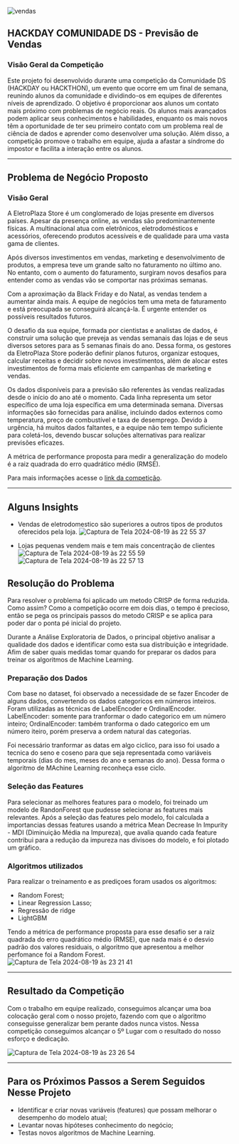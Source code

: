 
![vendas](https://github.com/user-attachments/assets/42dc80fd-1673-4276-a40b-7d59b660f1d9)


## HACKDAY COMUNIDADE DS - Previsão de Vendas

### Visão Geral da Competição 
Este projeto foi desenvolvido durante uma competição da Comunidade DS (HACKDAY ou HACKTHON), um evento que ocorre em um final de semana, reunindo alunos da comunidade e dividindo-os em equipes de diferentes níveis de aprendizado. O objetivo é proporcionar aos alunos um contato mais próximo com problemas de negócio reais. Os alunos mais avançados podem aplicar seus conhecimentos e habilidades, enquanto os mais novos têm a oportunidade de ter seu primeiro contato com um problema real de ciência de dados e aprender como desenvolver uma solução. Além disso, a competição promove o trabalho em equipe, ajuda a afastar a síndrome do impostor e facilita a interação entre os alunos.

---

## Problema de Negócio Proposto 

### Visão Geral
A EletroPlaza Store é um conglomerado de lojas presente em diversos países. Apesar da presença online, as vendas são predominantemente físicas. A multinacional atua com eletrônicos, eletrodomésticos e acessórios, oferecendo produtos acessíveis e de qualidade para uma vasta gama de clientes.

Após diversos investimentos em vendas, marketing e desenvolvimento de produtos, a empresa teve um grande salto no faturamento no último ano. No entanto, com o aumento do faturamento, surgiram novos desafios para entender como as vendas vão se comportar nas próximas semanas.

Com a aproximação da Black Friday e do Natal, as vendas tendem a aumentar ainda mais. A equipe de negócios tem uma meta de faturamento e está preocupada se conseguirá alcançá-la. É urgente entender os possíveis resultados futuros.

O desafio da sua equipe, formada por cientistas e analistas de dados, é construir uma solução que preveja as vendas semanais das lojas e de seus diversos setores para as 5 semanas finais do ano. Dessa forma, os gestores da EletroPlaza Store poderão definir planos futuros, organizar estoques, calcular receitas e decidir sobre novos investimentos, além de alocar estes investimentos de forma mais eficiente em campanhas de marketing e vendas.

Os dados disponíveis para a previsão são referentes às vendas realizadas desde o início do ano até o momento. Cada linha representa um setor específico de uma loja específica em uma determinada semana. Diversas informações são fornecidas para análise, incluindo dados externos como temperatura, preço de combustível e taxa de desemprego. Devido à urgência, há muitos dados faltantes, e a equipe não tem tempo suficiente para coletá-los, devendo buscar soluções alternativas para realizar previsões eficazes.

A métrica de performance proposta para medir a generalização do modelo é a raiz quadrada do erro quadrático médio (RMSE).

Para mais informações acesse o [link da competição](https://www.kaggle.com/competitions/test-hackday-7).

---

## Alguns Insights
- Vendas de eletrodomestico são superiores a outros tipos de produtos oferecidos pela loja.
![Captura de Tela 2024-08-19 às 22 55 37](https://github.com/user-attachments/assets/948b9996-eb81-4a08-8bbb-de9dc79ac057)

  
- Lojas pequenas vendem mais e tem mais concentração de clientes
  ![Captura de Tela 2024-08-19 às 22 55 59](https://github.com/user-attachments/assets/18bba2bf-9ec2-4482-a5f6-7021ca4866ef)
  ![Captura de Tela 2024-08-19 às 22 57 13](https://github.com/user-attachments/assets/29be32ed-2ac9-422c-a3c7-0e1e285f3952)

## Resolução do Problema
Para resolver o problema foi aplicado um metodo CRISP de forma reduzida. Como assim?
Como a competição ocorre em dois dias, o tempo é precioso, então se pega os principais passos do metodo CRISP e se aplica para poder dar o ponta pé inicial do projeto.

Durante a Análise Exploratoria de Dados, o principal objetivo analisar a qualidade dos dados e identificar como esta sua distribuição e integridade. Afim de saber quais medidas tomar quando for preparar os dados para treinar os algoritmos de Machine Learning.

### Preparação dos Dados
Com base no dataset, foi observado a necessidade de se fazer Encoder de alguns dados, convertendo os dados categoricos em números inteiros. Foram utilizadas as técnicas de LabelEncoder e OrdinalEncoder.
LabelEncoder: somente para tranformar o dado categorico em um número inteiro;
OrdinalEncoder: também tranforma o dado categorico em um número iteiro, porém preserva a ordem natural das categorias.

Foi necessário tranformar as datas em algo ciclico, para isso foi usado a tecnica do seno e coseno para que seja representada como variáveis temporais (dias do mes, meses do ano e semanas do ano). Dessa forma o algoritmo de MAchine Learning reconheça esse ciclo.

### Seleção das Features
Para selecionar as melhores features para o modelo, foi treinado um modelo de RandonForest que pudesse selecionar as features mais relevantes. Após a seleção das features pelo modelo, foi calculada a importancias dessas features usando a métrica Mean Decrease In Impurity - MDI (Diminuição Média na Impureza), que avalia quando cada feature contribui para a redução da impureza nas divisoes do modelo, e foi plotado um gráfico.

### Algoritmos utilizados
Para realizar o treinamento e as prediçoes foram usados os algoritmos:
- Random Forest;
- Linear Regression Lasso;
- Regressão de ridge
- LightGBM

Tendo a métrica de performance proposta para esse desafio ser a raiz quadrada do erro quadrático médio (RMSE), que nada mais é o desvio padrão dos valores residuais, o algoritmo que apresentou a melhor perfomance foi a Random Forest.
![Captura de Tela 2024-08-19 às 23 21 41](https://github.com/user-attachments/assets/6fd68785-53fe-4289-aca2-b38d70bf26c7)

---

## Resultado da Competição
Com o trabalho em equipe realizado, conseguimos alcançar uma boa colocação geral com o nosso projeto, fazendo com que o algoritmo conseguisse generalizar bem perante dados nunca vistos. Nessa competição conseguimos alcançar o 5º Lugar com o resultado do nosso esforço e dedicação.

![Captura de Tela 2024-08-19 às 23 26 54](https://github.com/user-attachments/assets/2656aba3-d051-46a0-8311-6f10a87cc91d)

---

## Para os Próximos Passos a Serem Seguidos Nesse Projeto

- Identificar e criar novas variáveis (features) que possam melhorar o desempenho do modelo atual;
- Levantar novas hipóteses conhecimento do negócio;
- Testas novos algoritmos de Machine Learning.


